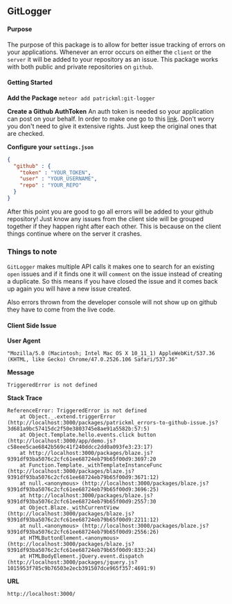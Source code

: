 ## GitLogger ##

#### Purpose ####
The purpose of this package is to allow for better issue tracking of errors on your applications. Whenever an error occurs on either the `client` or the `server` it will be added to your repository as an issue. This package works with both public and private repositories on `github`.

#### Getting Started ####
**Add the Package**
`meteor add patrickml:git-logger`

**Create a Github AuthToken**
An auth token is needed so your application can post on your behalf. In order to make one go to this [link](https://github.com/settings/tokens/new?description=GitLogger). Don't worry you don't need to give it extensive rights. Just keep the original ones that are checked.

**Configure your `settings.json`**
```json
{
  "github" : {
    "token" : "YOUR_TOKEN",
    "user" : "YOUR_USERNAME",
    "repo" : "YOUR_REPO"
  }
}
```

After this point you are good to go all errors will be added to your github repository! Just know any issues from the client side will be grouped together if they happen right after each other. This is because on the client things continue where on the server it crashes.

### Things to note ###
`GitLogger` makes multiple API calls it makes one to search for an existing `open` issues and if it finds one it will `comment` on the issue instead of creating a duplicate. So this means if you have closed the issue and it comes back up again you will have a new issue created.

Also errors thrown from the developer console will not show up on github they have to come from the live code.

#### Client Side Issue ####

**User Agent**
```
"Mozilla/5.0 (Macintosh; Intel Mac OS X 10_11_1) AppleWebKit/537.36 (KHTML, like Gecko) Chrome/47.0.2526.106 Safari/537.36"
```

**Message**
```
TriggeredError is not defined
```
**Stack Trace**
```
ReferenceError: TriggeredError is not defined
    at Object._.extend.triggerError (http://localhost:3000/packages/patrickml_errors-to-github-issue.js?3d681a9bc57415dc2f50e3803745e8ae91a5582b:57:5)
    at Object.Template.hello.events.click button (http://localhost:3000/app/demo.js?c58eee5cae6842b569c41f240ddcc2dd0a093fe3:23:17)
    at http://localhost:3000/packages/blaze.js?9391df93ba5076c2cfc61ee68724eb79b65f00d9:3697:20
    at Function.Template._withTemplateInstanceFunc (http://localhost:3000/packages/blaze.js?9391df93ba5076c2cfc61ee68724eb79b65f00d9:3671:12)
    at null.<anonymous> (http://localhost:3000/packages/blaze.js?9391df93ba5076c2cfc61ee68724eb79b65f00d9:3696:25)
    at http://localhost:3000/packages/blaze.js?9391df93ba5076c2cfc61ee68724eb79b65f00d9:2557:30
    at Object.Blaze._withCurrentView (http://localhost:3000/packages/blaze.js?9391df93ba5076c2cfc61ee68724eb79b65f00d9:2211:12)
    at null.<anonymous> (http://localhost:3000/packages/blaze.js?9391df93ba5076c2cfc61ee68724eb79b65f00d9:2556:26)
    at HTMLButtonElement.<anonymous> (http://localhost:3000/packages/blaze.js?9391df93ba5076c2cfc61ee68724eb79b65f00d9:833:24)
    at HTMLBodyElement.jQuery.event.dispatch (http://localhost:3000/packages/jquery.js?1015953f785c9b76503e2ecb391507dce965f357:4691:9)
```
**URL**
```
http://localhost:3000/
```
